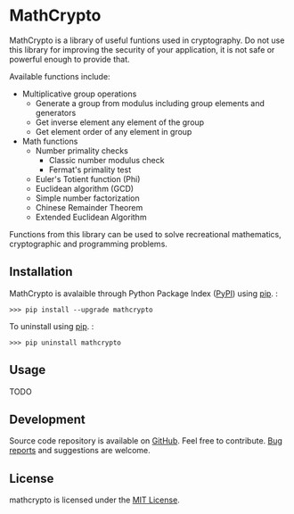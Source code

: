 # MathCrypto

MathCrypto is a library of useful funtions used in cryptography. Do not use this library for improving the security of your application, it is not safe or powerful enough to provide that.

Available functions include:

- Multiplicative group operations
  - Generate a group from modulus including group elements and generators
  - Get inverse element any element of the group
  - Get element order of any element in group
- Math functions
  - Number primality checks
    - Classic number modulus check
    - Fermat's primality test
  - Euler's Totient function (Phi)
  - Euclidean algorithm (GCD)
  - Simple number factorization
  - Chinese Remainder Theorem
  - Extended Euclidean Algorithm

Functions from this library can be used to solve recreational mathematics, cryptographic and programming problems.

## Installation

MathCrypto is avalaible through Python Package Index ([PyPI](https://pypi.python.org/pypi)) using [pip](https://pip.pypa.io). :

    >>> pip install --upgrade mathcrypto

To uninstall using [pip](https://pip.pypa.io). :

    >>> pip uninstall mathcrypto

## Usage

TODO

## Development

Source code repository is available on [GitHub](https://github.com/Czechbol/mathcrypto). Feel free to contribute. [Bug reports](https://github.com/Czechbol/mathcrypto/issues) and suggestions are welcome.

## License

mathcrypto is licensed under the [MIT License](https://github.com/Czechbol/mathcrypto/blob/main/LICENSE).
